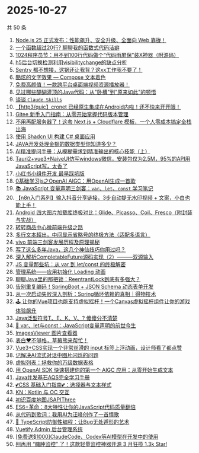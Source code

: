 # 2025-10-27

共 50 条

<!-- BEGIN JUEJIN -->
<!-- 最后更新时间 2025-10-27 07:08:32 +0800 -->
1. [Node.js 25 正式发布：性能飙升、安全升级、全面向 Web 靠拢！](https://juejin.cn/post/7564243641860423718)
1. [一个函数超过20行? 聊聊我的函数式代码洁癖](https://juejin.cn/post/7563950984255438898)
1. [1024程序员节：用不到100行代码做个“代码雨屏保”装X神器（附源码）](https://juejin.cn/post/7564597313466122266)
1. [h5后台切换检测利用visibilitychange的缺点分析](https://juejin.cn/post/7564681385294921737)
1. [Sentry 都不想接，这锅还让我背？这xx工作我不要了！](https://juejin.cn/post/7563928374277750793)
1. [酷炫的文字效果 — Compose 文本着色](https://juejin.cn/post/7563910479007105024)
1. [免费高颜值！一款跨平台桌面端视频资源播放器！](https://juejin.cn/post/7564251703794794535)
1. [见过哪些醍醐灌顶的Java代码：从"卧槽"到"原来如此"的顿悟](https://juejin.cn/post/7563858353883775015)
1. [谈谈 `Claude Skills`](https://juejin.cn/post/7564328941835714560)
1. [【http3/quic】cronet 已经原生集成在Android内啦！还不快来开开眼！](https://juejin.cn/post/7564327887218819082)
1. [Gitee 新手入门指南：从零开始掌握代码版本管理](https://juejin.cn/post/7564295240229191715)
1. [不用再配服务器了！这套 Next.js + Cloudflare 模板，一个人零成本搞定全栈出海](https://juejin.cn/post/7564921269491580943)
1. [使用 Shadcn UI 构建 C# 桌面应用](https://juejin.cn/post/7564307224287297576)
1. [JAVA开发处理金额的数据类型你知道多少？](https://juejin.cn/post/7564327887218786314)
1. [AI精准提问手册：从模糊需求到精准输出的核心技能（上）](https://juejin.cn/post/7564351324860612623)
1. [Tauri2+vue3+NaiveUI仿写windows微信，安装包仅为2.5M，95%的API用JavaScript写，太香了](https://juejin.cn/post/7564540677469028393)
1. [小红书小组件开发 最早踩坑版](https://juejin.cn/post/7564540677478301759)
1. [0基础学习js之OpenAI AIGC：用OpenAI生成一首歌](https://juejin.cn/post/7564307224287871016)
1. [📚 JavaScript 变量声明三剑客：`var`、`let`、`const` 学习笔记](https://juejin.cn/post/7564596524477218816)
1. [【n8n入门系列】输入抖音分享链接，3步自动提无水印视频 + 文案，小白也能上手！](https://juejin.cn/post/7564354270847123456)
1. [Android 四大图片加载库终极对比：Glide、Picasso、Coil、Fresco（附封装与实战）](https://juejin.cn/post/7564540677478072383)
1. [转转商品中心微前端升级之路](https://juejin.cn/post/7564380339567476779)
1. [多行文本超出，中间显示省略号的终极方法（适配多语言）](https://juejin.cn/post/7564051354244595731)
1. [vivo 前端三剑客发展历程及原理揭秘](https://juejin.cn/post/7563950984255340594)
1. [写了这么多年Java，这几个神仙技巧你用过吗？](https://juejin.cn/post/7564597313467318298)
1. [深入解析CompletableFuture源码实现（2）———双源输入](https://juejin.cn/post/7563914017632092202)
1. [JS 变量那些坑：从 var 到 let/const 的终极解密](https://juejin.cn/post/7564589641258893312)
1. [管理系统——应用初始化 Loading 动画](https://juejin.cn/post/7564723611265990665)
1. [聊聊Java里的那把锁：ReentrantLock到底有多强大？](https://juejin.cn/post/7564328941835370496)
1. [告别重复编码！SpringBoot + JSON Schema 动态表单开发](https://juejin.cn/post/7564251703794417703)
1. [从一次启动失败深入剖析：Spring循环依赖的真相｜得物技术](https://juejin.cn/post/7563981206675030043)
1. [🕹️ 让你的Vue项目也能支持虚拟摇杆！一个Canvas虚拟摇杆组件让你的游戏体验飙升](https://juejin.cn/post/7564323671176626219)
1. [Java泛型符号T、E、K、V、? 傻傻分不清楚](https://juejin.cn/post/7564295240229896227)
1. [ 🌟 var、let与const：JavaScript变量声明的前世今生](https://juejin.cn/post/7564694383000109094)
1. [ImagesViewer 图片查看器](https://juejin.cn/post/7564417792457801755)
1. [表白❤不够格，草莓熊来帮忙！](https://juejin.cn/post/7564417792456900635)
1. [Vue3+CSS实现一个非常丝滑的 input 标签上浮动画，设计师看了都点赞](https://juejin.cn/post/7564371685141086248)
1. [记解决AI流式对话中图片闪烁的问题](https://juejin.cn/post/7564370991453077555)
1. [虚拟列表：拯救你的万级数据表格](https://juejin.cn/post/7564351324860301327)
1. [用 OpenAI SDK 快速搭建你的第一个 AIGC 应用：从零开始生成文本](https://juejin.cn/post/7564230484127105063)
1. [Java并发基石AQS完全学习手册](https://juejin.cn/post/7564371685140054056)
1. [💕CSS 基础入门指南💕：选择器与文本样式](https://juejin.cn/post/7564716291447226406)
1. [KN：Kotlin 与 OC 交互](https://juejin.cn/post/7564664542865768499)
1. [初识百度地图JSAPIThree](https://juejin.cn/post/7564614473962307593)
1. [ES6+革命：8大特性让你的JavaScript代码质量翻倍](https://juejin.cn/post/7564540677468815401)
1. [从代码到歌词：我用AI为汪峰创作了一首情歌](https://juejin.cn/post/7564282361249480713)
1. [🧩 TypeScript防御性编程：让Bug无处遁形的艺术  ](https://juejin.cn/post/7563882393520062516)
1. [Vuetify Admin 后台管理系统](https://juejin.cn/post/7564304007763951668)
1. [[免费送$1000]ClaudeCode、Codex等AI模型在开发中的使用](https://juejin.cn/post/7564625134587019315)
1. [别再用 “臃肿监控” 了！这款轻量监控神器开源 3 月狂揽 1.3k Star!](https://juejin.cn/post/7564235452456419369)
<!-- END JUEJIN -->